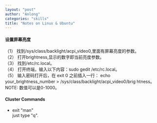 ```yaml
---
layout: "post"
author: "Anlong"
categories: "skills"
title: "Notes on Linux & Ubuntu"
---
```

#### 设置屏幕亮度
（1） 找到/sys/class/backlight/acpi_video0,里面有屏幕亮度的参数。  
（2） 打开brightness,显示的数字即当前亮度参数。  
（3） 找到/etc/rc.local。  
（4） 打开终端，输入以下内容：sudo gedit /etc/rc.local。  
（5） 输入密码打开后，在 exit 0 之前插入一行： echo your_brightness_number > /sys/class/backlight/acpi_video0/brig
htness。  
NOTE: 数值可以是0-1000。  

#### Cluster Commands
- exit "man"  
just type "q".  
